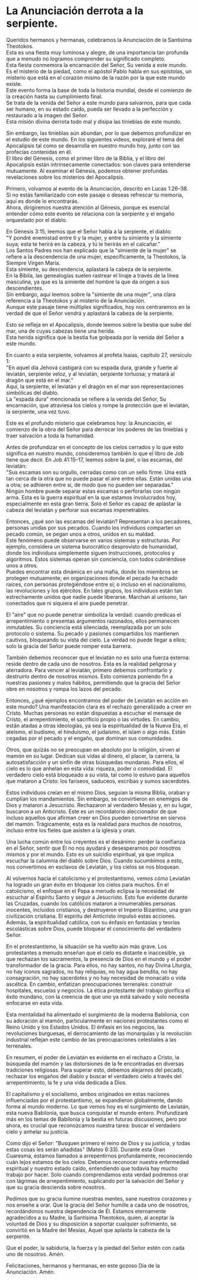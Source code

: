 # La Anunciación derrota a la serpiente.  

Queridos hermanos y hermanas, celebramos la Anunciación de la Santísima Theotokos.  
Esta es una fiesta muy luminosa y alegre, de una importancia tan profunda que a menudo no logramos comprender su significado completo.  
Esta fiesta conmemora la encarnación del Señor, Su venida a este mundo.  
Es el misterio de la piedad, como el apóstol Pablo habla en sus epístolas, un misterio que está en el corazón mismo de la razón por la que este mundo existe.  
Este evento forma la base de toda la historia mundial, desde el comienzo de la creación hasta su cumplimiento final.  
Se trata de la venida del Señor a este mundo para salvarnos, para que cada ser humano, en su estado caído, pueda ser llevado a la perfección y restaurado a la imagen del Señor.  
Esta misión divina derrota todo mal y disipa las tinieblas de este mundo.  

Sin embargo, las tinieblas aún abundan, por lo que debemos profundizar en el estudio de este mundo. En los siguientes videos, exploraré el tema del Apocalipsis tal como se desarrolla en nuestro mundo hoy, junto con las profecías contenidas en él.  
El libro del Génesis, como el primer libro de la Biblia, y el libro del Apocalipsis están intrínsecamente conectados: son claves para entenderse mutuamente. Al examinar el Génesis, podemos obtener profundas revelaciones sobre los misterios del Apocalipsis.  

Primero, volvamos al evento de la Anunciación, descrito en Lucas 1:26–38. Si no estás familiarizado con este pasaje o deseas refrescar tu memoria, aquí es donde lo encontrarás.  
Ahora, dirigiremos nuestra atención al Génesis, porque es esencial entender cómo este evento se relaciona con la serpiente y el engaño orquestado por el diablo.  

En Génesis 3:15, leemos que el Señor habla a la serpiente, el diablo:  
"Y pondré enemistad entre ti y la mujer, y entre tu simiente y la simiente suya; esta te herirá en la cabeza, y tú le herirás en el calcañar."  
Los Santos Padres nos han explicado que la "simiente de la mujer" se refiere a la descendencia de una mujer, específicamente, la Theotokos, la Siempre Virgen María.  
Esta simiente, su descendencia, aplastará la cabeza de la serpiente.  
En la Biblia, las genealogías suelen rastrear el linaje a través de la línea masculina, ya que es la simiente del hombre la que da origen a sus descendientes.  
Sin embargo, aquí leemos sobre la "simiente de una mujer", una clara referencia a la Theotokos y al misterio de la Anunciación.  
Aunque este pasaje tiene múltiples significados, hoy nos centraremos en la verdad de que el Señor vendrá y aplastará la cabeza de la serpiente.  

Esto se refleja en el Apocalipsis, donde leemos sobre la bestia que sube del mar, una de cuyas cabezas tiene una herida.  
Esta herida significa que la bestia fue golpeada por la venida del Señor a este mundo.  

En cuanto a esta serpiente, volvamos al profeta Isaías, capítulo 27, versículo 1:  
"En aquel día Jehová castigará con su espada dura, grande y fuerte al leviatán, serpiente veloz, y al leviatán, serpiente tortuosa; y matará al dragón que está en el mar."  
Aquí, la serpiente, el leviatán y el dragón en el mar son representaciones simbólicas del diablo.  
La "espada dura" mencionada se refiere a la venida del Señor, Su encarnación, que atraviesa los cielos y rompe la protección que el leviatán, la serpiente, una vez tuvo.  

Este es el profundo misterio que celebramos hoy: la Anunciación, el comienzo de la obra del Señor para derrocar los poderes de las tinieblas y traer salvación a toda la humanidad.  

Antes de profundizar en el concepto de los cielos cerrados y lo que esto significa en nuestro mundo, consideremos también lo que el libro de Job tiene que decir. En Job 41:15–17, leemos sobre la piel, o las escamas, del leviatán:  
"Sus escamas son su orgullo, cerradas como con un sello firme. Una está tan cerca de la otra que no puede pasar el aire entre ellas. Están unidas una a otra; se adhieren entre sí, de modo que no pueden ser separadas."  
Ningún hombre puede separar estas escamas o perforarlas con ningún arma. Esta es la guerra espiritual en la que estamos involucrados hoy, especialmente en esta gran tierra. Solo el Señor es capaz de aplastar la cabeza del leviatán y perforar sus escamas impenetrables.  

Entonces, ¿qué son las escamas del leviatán? Representan a los pecadores, personas unidas por sus pecados. Cuando los individuos comparten un pecado común, se pegan unos a otros, unidos en su maldad.  
Este fenómeno puede observarse en varios sistemas y estructuras. Por ejemplo, considera un sistema burocrático desprovisto de humanidad, donde los individuos simplemente siguen instrucciones, protocolos y algoritmos. Estos sistemas operan sin conciencia, con todos cubriéndose unos a otros.  
Puedes encontrar esta dinámica en una mafia, donde los miembros se protegen mutuamente; en organizaciones donde el pecado ha echado raíces, con personas protegiéndose entre sí; o incluso en el nacionalismo, las revoluciones y los ejércitos. En tales grupos, los individuos están tan estrechamente unidos que nadie puede liberarse. Marchan al unísono, tan conectados que ni siquiera el aire puede penetrar.  

El "aire" que no puede penetrar simboliza la verdad: cuando predicas el arrepentimiento o presentas argumentos razonados, ellos permanecen inmutables. Su conciencia está silenciada, reemplazada por un solo protocolo o sistema. Su pecado y pasiones compartidos los mantienen cautivos, bloqueando su vista del cielo. La verdad no puede llegar a ellos; solo la gracia del Señor puede romper esta barrera.  

También debemos reconocer que el leviatán no es solo una fuerza externa: reside dentro de cada uno de nosotros. Esta es la realidad peligrosa y aterradora. Para vencer al leviatán, primero debemos confrontarlo y destruirlo dentro de nosotros mismos. Esto comienza poniendo fin a nuestras pasiones y malos hábitos, permitiendo que la gracia del Señor obre en nosotros y rompa los lazos del pecado.

Entonces, ¿qué ejemplos encontramos del poder de Leviatán en acción en este mundo? Una manifestación clara es el rechazo generalizado a creer en Cristo. Muchas personas no están dispuestas a escuchar el mensaje de Cristo, el arrepentimiento, el sacrificio propio o las virtudes. En cambio, están atadas a otras ideologías, ya sea la espiritualidad de la Nueva Era, el ateísmo, el budismo, el hinduismo, el judaísmo, el islam o algo más. Están cegadas por el pecado y el engaño, que dominan sus comunidades.  

Otros, que quizás no se preocupan en absoluto por la religión, sirven al mamón en su lugar. Dedican sus vidas al dinero, el placer, la carrera, la autosatisfacción y un sinfín de otras búsquedas mundanas. Para ellos, el cielo es lo que anhelan en esta vida: riqueza, poder o comodidad. El verdadero cielo está bloqueado a su vista, tal como lo estuvo para aquellos que mataron a Cristo: los fariseos, saduceos, escribas y sumos sacerdotes.  

Estos individuos creían en el mismo Dios, seguían la misma Biblia, oraban y cumplían los mandamientos. Sin embargo, se convirtieron en enemigos de Dios y mataron a Jesucristo. Rechazaron al verdadero Mesías y, en su lugar, buscaron a un Anticristo. Este es un recordatorio aleccionador de que incluso aquellos que afirman creer en Dios pueden convertirse en siervos del mamón. Trágicamente, esta es la realidad para muchos de nosotros, incluso entre los fieles que asisten a la iglesia y oran.  

Una lucha común entre los creyentes es el desánimo: perder la confianza en el Señor, sentir que Él no nos ayudará y desesperarnos por nosotros mismos y por el mundo. Esto es un suicidio espiritual, ya que implica escuchar la calumnia del diablo sobre Dios. Cuando sucumbimos a esto, nos convertimos en esclavos de Leviatán, y los cielos se nos bloquean.  

Al volvernos hacia el catolicismo y el protestantismo, vemos cómo Leviatán ha logrado un gran éxito en bloquear los cielos para muchos. En el catolicismo, el enfoque en el Papa a menudo eclipsa la necesidad de escuchar al Espíritu Santo y seguir a Jesucristo. Esto fue evidente durante las Cruzadas, cuando los católicos mataron a innumerables personas inocentes, incluidos cristianos, y destruyeron el Imperio Bizantino, una gran civilización cristiana. El espíritu del Anticristo impulsó estas acciones. Además, la espiritualidad católica, con su énfasis en fantasías y teorías escolásticas sobre Dios, puede bloquear el conocimiento del verdadero Señor.  

En el protestantismo, la situación se ha vuelto aún más grave. Los protestantes a menudo enseñan que el cielo es distante e inaccesible, ya que rechazan los sacramentos, la presencia de Dios en el mundo y el poder transformador de la gracia. Para ellos, no hay santos, no hay Divina Liturgia, no hay iconos sagrados, no hay reliquias, no hay agua bendita, no hay consagración, no hay sacerdotes y no hay necesidad de monacato o vida ascética. En cambio, enfatizan preocupaciones terrenales: construir hospitales, escuelas y negocios. La ética protestante del trabajo glorifica el éxito mundano, con la creencia de que uno ya está salvado y solo necesita enfocarse en esta vida.  

Esta mentalidad ha alimentado el surgimiento de la moderna Babilonia, con su adoración al mamón, particularmente en naciones protestantes como el Reino Unido y los Estados Unidos. El énfasis en los negocios, las revoluciones burguesas, el derrocamiento de las monarquías y la revolución industrial reflejan este cambio de las preocupaciones celestiales a las terrenales.  

En resumen, el poder de Leviatán es evidente en el rechazo a Cristo, la búsqueda del mamón y las distorsiones de la fe encontradas en diversas tradiciones religiosas. Para superar esto, debemos alejarnos del pecado, rechazar los engaños del diablo y buscar el verdadero cielo a través del arrepentimiento, la fe y una vida dedicada a Dios.  

El capitalismo y el socialismo, ambos originados en estas naciones influenciadas por el protestantismo, se expandieron globalmente, dando forma al mundo moderno. Lo que vemos hoy es el surgimiento de Leviatán, esta nueva Babilonia, que busca conquistar el mundo entero. Profundizaré más en los temas de Babilonia y la bestia en futuras discusiones, pero por ahora, es crucial que reconozcamos nuestra tarea: buscar el verdadero cielo y anhelar su justicia.  

Como dijo el Señor: "Busquen primero el reino de Dios y su justicia, y todas estas cosas les serán añadidas" (Mateo 6:33). Durante esta Gran Cuaresma, estamos llamados a arrepentirnos profundamente, reconociendo cuán lejos estamos de los cielos. Debemos reconocer nuestra enfermedad espiritual y nuestro estado caído, entendiendo que todavía hay mucho trabajo por hacer. Solo cuando comprendamos esta verdad podremos orar con lágrimas de arrepentimiento, suplicando por la salvación del Señor y que su gracia descienda sobre nosotros.  

Pedimos que su gracia ilumine nuestras mentes, sane nuestros corazones y nos enseñe a orar. Que la gracia del Señor humille a cada uno de nosotros, recordándonos nuestra dependencia de Él. Estamos eternamente agradecidos a su Madre, la Santísima Theotokos, quien, al aceptar la voluntad de Dios y su disposición a soportar cualquier sufrimiento, se convirtió en la Madre del Mesías, Aquel que aplasta la cabeza de la serpiente.  

Que el poder, la sabiduría, la fuerza y la piedad del Señor estén con cada uno de nosotros. Amén.  

Felicitaciones, hermanos y hermanas, en este gozoso Día de la Anunciación. Amén.

